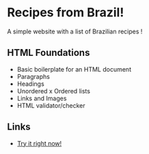 # Recipes from Brazil!

A simple website with a list of Brazilian recipes !

## HTML Foundations

+ Basic boilerplate for an HTML document
+ Paragraphs
+ Headings
+ Unordered x Ordered lists
+ Links and Images
+ HTML validator/checker

## Links
- [Try it right now!](https://andrecosta90.github.io/odin-recipes)